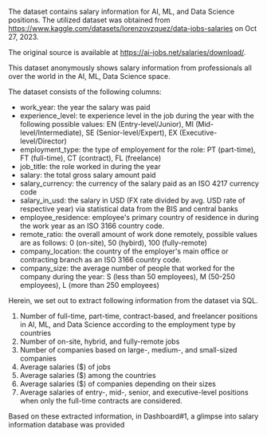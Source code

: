 The dataset contains salary information for AI, ML, and Data Science positions. The utilized dataset was obtained from https://www.kaggle.com/datasets/lorenzovzquez/data-jobs-salaries on Oct 27, 2023. 

The original source is available at https://ai-jobs.net/salaries/download/.

This dataset anonymously shows salary information from professionals all over the world in the AI, ML, Data Science space. 

The dataset consists of the following columns:
* work_year: the year the salary was paid
* experience_level: te experience level in the job during the year with the following possible values: EN (Entry-level/Junior), MI (Mid-level/Intermediate), SE (Senior-level/Expert), EX (Executive-level/Director)
* employment_type: the type of employement for the role: PT (part-time), FT (full-time), CT (contract), FL (freelance)
* job_title: the role worked in during the year
* salary: the total gross salary amount paid
* salary_currency: the currency of the salary paid as an ISO 4217 currency code
* salary_in_usd: the salary in USD (FX rate divided by avg. USD rate of respective year) via statistical data from the BIS and central banks
* employee_residence: employee's primary country of residence in during the work year as an ISO 3166 country code.
* remote_ratio: the overall amount of work done remotely, possible values are as follows: 0 (on-site), 50 (hybird), 100 (fully-remote)
* company_location: the country of the employer's main office or contracting branch as an ISO 3166 country code.
* company_size: the average number of people that worked for the company during the year: S (less than 50 employees), M (50-250 employees), L (more than 250 employees)


Herein, we set out to extract following information from the dataset via SQL.

1. Number of full-time, part-time, contract-based, and freelancer positions in AI, ML, and Data Science according to the employment type by countries
2. Number of on-site, hybrid, and fully-remote jobs
3. Number of companies based on large-, medium-, and small-sized companies
4. Average salaries  ($) of jobs
5. Average salaries ($) among the countries
6. Average salaries ($) of companies depending on their sizes
7. Average salaries of entry-, mid-, senior, and executive-level positions when only the full-time contracts are considered.

Based on these extracted information, in Dashboard#1, a glimpse into salary information database was provided

